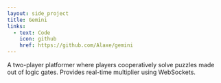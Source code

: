 ```yaml
---
layout: side_project
title: Gemini
links:
  - text: Code
    icon: github
    href: https://github.com/Alaxe/gemini
---
```

A two-player platformer where players cooperatively solve puzzles made out of
logic gates.
Provides real-time multiplier using WebSockets.
